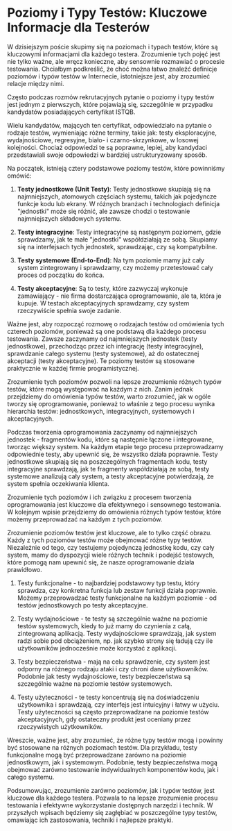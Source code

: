 # Poziomy i Typy Testów: Kluczowe Informacje dla Testerów

W dzisiejszym poście skupimy się na poziomach i typach testów, które są kluczowymi informacjami dla każdego testera. Zrozumienie tych pojęć jest nie tylko ważne, ale wręcz konieczne, aby sensownie rozmawiać o procesie testowania. Chciałbym podkreślić, że choć można łatwo znaleźć definicje poziomów i typów testów w Internecie, istotniejsze jest, aby zrozumieć relacje między nimi.

Często podczas rozmów rekrutacyjnych pytanie o poziomy i typy testów jest jednym z pierwszych, które pojawiają się, szczególnie w przypadku kandydatów posiadających certyfikat ISTQB.

Wielu kandydatów, mających ten certyfikat, odpowiedziało na pytanie o rodzaje testów, wymieniając różne terminy, takie jak: testy eksploracyjne, wydajnościowe, regresyjne, biało- i czarno-skrzynkowe, w losowej kolejności. Chociaż odpowiedzi te są poprawne, lepiej, aby kandydaci przedstawiali swoje odpowiedzi w bardziej ustrukturyzowany sposób.

Na początek, istnieją cztery podstawowe poziomy testów, które powinniśmy omówić:

1.  **Testy jednostkowe (Unit Testy)**: Testy jednostkowe skupiają się na najmniejszych, atomowych częściach systemu, takich jak pojedyncze funkcje kodu lub ekrany. W różnych branżach i technologiach definicja "jednostki" może się różnić, ale zawsze chodzi o testowanie najmniejszych składowych systemu.
    
2.  **Testy integracyjne**: Testy integracyjne są następnym poziomem, gdzie sprawdzamy, jak te małe "jednostki" współdziałają ze sobą. Skupiamy się na interfejsach tych jednostek, sprawdzając, czy są kompatybilne.
    
3.  **Testy systemowe (End-to-End)**: Na tym poziomie mamy już cały system zintegrowany i sprawdzamy, czy możemy przetestować cały proces od początku do końca.
    
4.  **Testy akceptacyjne**: Są to testy, które zazwyczaj wykonuje zamawiający - nie firma dostarczająca oprogramowanie, ale ta, która je kupuje. W testach akceptacyjnych sprawdzamy, czy system rzeczywiście spełnia swoje zadanie.

Ważne jest, aby rozpocząć rozmowę o rodzajach testów od omówienia tych czterech poziomów, ponieważ są one podstawą dla każdego procesu testowania. Zawsze zaczynamy od najmniejszych jednostek (testy jednostkowe), przechodząc przez ich integrację (testy integracyjne), sprawdzanie całego systemu (testy systemowe), aż do ostatecznej akceptacji (testy akceptacyjne). Te poziomy testów są stosowane praktycznie w każdej firmie programistycznej.

Zrozumienie tych poziomów pozwoli na lepsze zrozumienie różnych typów testów, które mogą występować na każdym z nich. Zanim jednak przejdziemy do omówienia typów testów, warto zrozumieć, jak w ogóle tworzy się oprogramowanie, ponieważ to właśnie z tego procesu wynika hierarchia testów: jednostkowych, integracyjnych, systemowych i akceptacyjnych.

Podczas tworzenia oprogramowania zaczynamy od najmniejszych jednostek - fragmentów kodu, które są następnie łączone i integrowane, tworząc większy system. Na każdym etapie tego procesu przeprowadzamy odpowiednie testy, aby upewnić się, że wszystko działa poprawnie. Testy jednostkowe skupiają się na poszczególnych fragmentach kodu, testy integracyjne sprawdzają, jak te fragmenty współdziałają ze sobą, testy systemowe analizują cały system, a testy akceptacyjne potwierdzają, że system spełnia oczekiwania klienta.

Zrozumienie tych poziomów i ich związku z procesem tworzenia oprogramowania jest kluczowe dla efektywnego i sensownego testowania. W kolejnym wpisie przejdziemy do omówienia różnych typów testów, które możemy przeprowadzać na każdym z tych poziomów.

Zrozumienie poziomów testów jest kluczowe, ale to tylko część obrazu. Każdy z tych poziomów testów może obejmować różne typy testów. Niezależnie od tego, czy testujemy pojedynczą jednostkę kodu, czy cały system, mamy do dyspozycji wiele różnych technik i podejść testowych, które pomogą nam upewnić się, że nasze oprogramowanie działa prawidłowo.

1.  Testy funkcjonalne - to najbardziej podstawowy typ testu, który sprawdza, czy konkretna funkcja lub zestaw funkcji działa poprawnie. Możemy przeprowadzać testy funkcjonalne na każdym poziomie - od testów jednostkowych po testy akceptacyjne.
    
2.  Testy wydajnościowe - te testy są szczególnie ważne na poziomie testów systemowych, kiedy to już mamy do czynienia z całą, zintegrowaną aplikacją. Testy wydajnościowe sprawdzają, jak system radzi sobie pod obciążeniem, np. jak szybko strony się ładują czy ile użytkowników jednocześnie może korzystać z aplikacji.
    
3.  Testy bezpieczeństwa - mają na celu sprawdzenie, czy system jest odporny na różnego rodzaju ataki i czy chroni dane użytkowników. Podobnie jak testy wydajnościowe, testy bezpieczeństwa są szczególnie ważne na poziomie testów systemowych.
    
4.  Testy użyteczności - te testy koncentrują się na doświadczeniu użytkownika i sprawdzają, czy interfejs jest intuicyjny i łatwy w użyciu. Testy użyteczności są często przeprowadzane na poziomie testów akceptacyjnych, gdy ostateczny produkt jest oceniany przez rzeczywistych użytkowników.
    

Wreszcie, ważne jest, aby zrozumieć, że różne typy testów mogą i powinny być stosowane na różnych poziomach testów. Dla przykładu, testy funkcjonalne mogą być przeprowadzane zarówno na poziomie jednostkowym, jak i systemowym. Podobnie, testy bezpieczeństwa mogą obejmować zarówno testowanie indywidualnych komponentów kodu, jak i całego systemu.

Podsumowując, zrozumienie zarówno poziomów, jak i typów testów, jest kluczowe dla każdego testera. Pozwala to na lepsze zrozumienie procesu testowania i efektywne wykorzystanie dostępnych narzędzi i technik. W przyszłych wpisach będziemy się zagłębiać w poszczególne typy testów, omawiając ich zastosowania, techniki i najlepsze praktyki.